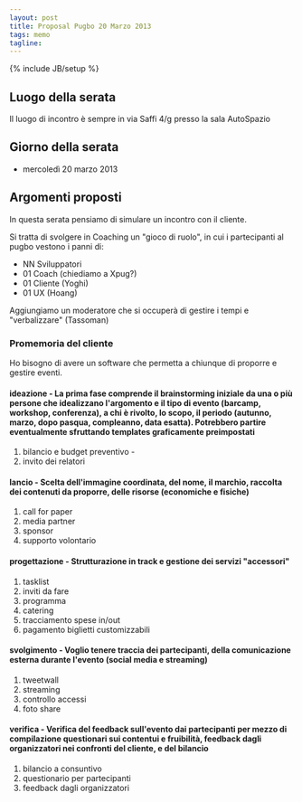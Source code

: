 ```yaml
---
layout: post
title: Proposal Pugbo 20 Marzo 2013
tags: memo
tagline: 
---
```

{% include JB/setup %}

## Luogo della serata
Il luogo di incontro è sempre in via Saffi 4/g presso la sala AutoSpazio

## Giorno della serata
* mercoledì 20 marzo 2013

## Argomenti proposti
In questa serata pensiamo di simulare un incontro con il cliente.

Si tratta di svolgere in Coaching un "gioco di ruolo", in cui i partecipanti al pugbo vestono i panni di:
* NN Sviluppatori
* 01 Coach (chiediamo a Xpug?)
* 01 Cliente (Yoghi)
* 01 UX (Hoang)

Aggiungiamo un moderatore che si occuperà di gestire i tempi e "verbalizzare" (Tassoman)

### Promemoria del cliente
Ho bisogno di avere un software che permetta a chiunque di proporre e gestire eventi.

#### __ideazione__ - La prima fase comprende il brainstorming iniziale da una o più persone che idealizzano l'argomento e il tipo di evento (barcamp, workshop, conferenza), a chi è rivolto, lo scopo, il periodo (autunno, marzo, dopo pasqua, compleanno, data esatta). Potrebbero partire eventualmente sfruttando templates graficamente preimpostati
1. bilancio e budget preventivo - 
2. invito dei relatori

#### __lancio__ - Scelta dell'immagine coordinata, del nome, il marchio, raccolta dei contenuti da proporre, delle risorse (economiche e fisiche)
1. call for paper
2. media partner
3. sponsor
4. supporto volontario

#### __progettazione__ - Strutturazione in track e gestione dei servizi "accessori"
1. tasklist
2. inviti da fare
3. programma
4. catering
5. tracciamento spese in/out
6. pagamento biglietti customizzabili


#### __svolgimento__ - Voglio tenere traccia dei partecipanti, della comunicazione esterna durante l'evento (social media e streaming)
1. tweetwall
2. streaming
3. controllo accessi
4. foto share

#### __verifica__ - Verifica del feedback sull'evento dai partecipanti per mezzo di compilazione questionari sui contentui e fruibilità, feedback dagli organizzatori nei confronti del cliente, e del bilancio
1. bilancio a consuntivo
2. questionario per partecipanti
3. feedback dagli organizzatori
